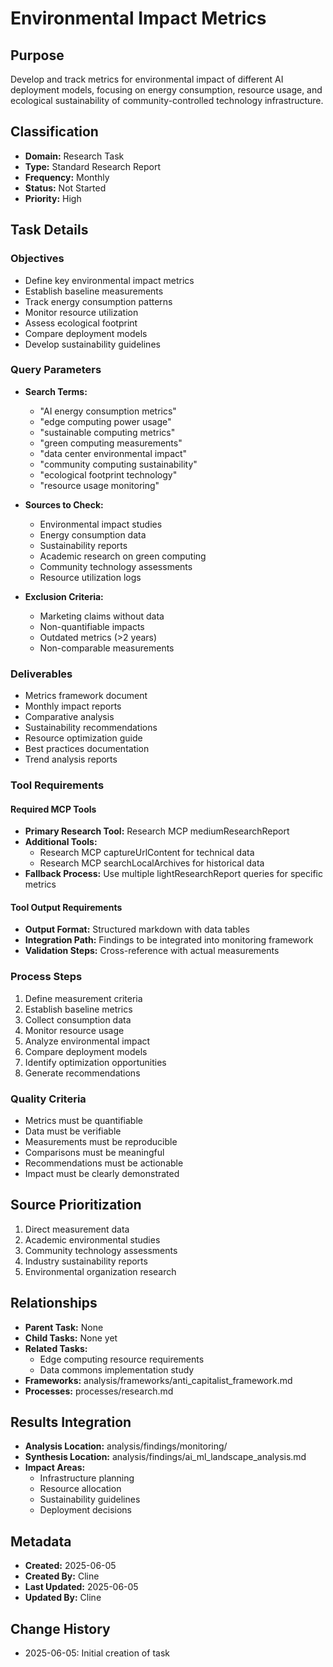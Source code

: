 # Environmental Impact Metrics

## Purpose
Develop and track metrics for environmental impact of different AI deployment models, focusing on energy consumption, resource usage, and ecological sustainability of community-controlled technology infrastructure.

## Classification
- **Domain:** Research Task
- **Type:** Standard Research Report
- **Frequency:** Monthly
- **Status:** Not Started
- **Priority:** High

## Task Details

### Objectives
- Define key environmental impact metrics
- Establish baseline measurements
- Track energy consumption patterns
- Monitor resource utilization
- Assess ecological footprint
- Compare deployment models
- Develop sustainability guidelines

### Query Parameters
- **Search Terms:**
  - "AI energy consumption metrics"
  - "edge computing power usage"
  - "sustainable computing metrics"
  - "green computing measurements"
  - "data center environmental impact"
  - "community computing sustainability"
  - "ecological footprint technology"
  - "resource usage monitoring"
  
- **Sources to Check:**
  - Environmental impact studies
  - Energy consumption data
  - Sustainability reports
  - Academic research on green computing
  - Community technology assessments
  - Resource utilization logs
  
- **Exclusion Criteria:**
  - Marketing claims without data
  - Non-quantifiable impacts
  - Outdated metrics (>2 years)
  - Non-comparable measurements

### Deliverables
- Metrics framework document
- Monthly impact reports
- Comparative analysis
- Sustainability recommendations
- Resource optimization guide
- Best practices documentation
- Trend analysis reports

### Tool Requirements

#### Required MCP Tools
- **Primary Research Tool:** Research MCP mediumResearchReport
- **Additional Tools:** 
  - Research MCP captureUrlContent for technical data
  - Research MCP searchLocalArchives for historical data
- **Fallback Process:** Use multiple lightResearchReport queries for specific metrics

#### Tool Output Requirements
- **Output Format:** Structured markdown with data tables
- **Integration Path:** Findings to be integrated into monitoring framework
- **Validation Steps:** Cross-reference with actual measurements

### Process Steps
1. Define measurement criteria
2. Establish baseline metrics
3. Collect consumption data
4. Monitor resource usage
5. Analyze environmental impact
6. Compare deployment models
7. Identify optimization opportunities
8. Generate recommendations

### Quality Criteria
- Metrics must be quantifiable
- Data must be verifiable
- Measurements must be reproducible
- Comparisons must be meaningful
- Recommendations must be actionable
- Impact must be clearly demonstrated

## Source Prioritization
1. Direct measurement data
2. Academic environmental studies
3. Community technology assessments
4. Industry sustainability reports
5. Environmental organization research

## Relationships
- **Parent Task:** None
- **Child Tasks:** None yet
- **Related Tasks:** 
  - Edge computing resource requirements
  - Data commons implementation study
- **Frameworks:** analysis/frameworks/anti_capitalist_framework.md
- **Processes:** processes/research.md

## Results Integration
- **Analysis Location:** analysis/findings/monitoring/
- **Synthesis Location:** analysis/findings/ai_ml_landscape_analysis.md
- **Impact Areas:** 
  - Infrastructure planning
  - Resource allocation
  - Sustainability guidelines
  - Deployment decisions

## Metadata
- **Created:** 2025-06-05
- **Created By:** Cline
- **Last Updated:** 2025-06-05
- **Updated By:** Cline

## Change History
- 2025-06-05: Initial creation of task
